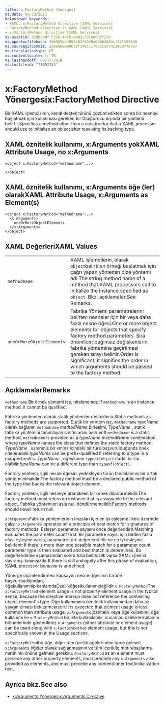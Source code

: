 ```yaml
---
title: x:FactoryMethod Yönergesi
ms.date: 03/30/2017
helpviewer_keywords:
- XAML. x:FactoryMethod directive [XAML Services]
- FactoryMethod directive in XAML [XAML Services]
- x:FactoryMethod directive [XAML Services]
ms.assetid: 829bcbdf-5318-4afb-9a03-c310e0d2f23d
ms.openlocfilehash: 586965dd4094e81fd830a09b64604cf33f195630
ms.sourcegitcommit: 289e06e904b72f34ac717dbcc5074239b977e707
ms.translationtype: MT
ms.contentlocale: tr-TR
ms.lasthandoff: 09/17/2019
ms.locfileid: "71053783"
---
```

# <a name="xfactorymethod-directive"></a><span data-ttu-id="47156-102">x:FactoryMethod Yönergesi</span><span class="sxs-lookup"><span data-stu-id="47156-102">x:FactoryMethod Directive</span></span>
<span data-ttu-id="47156-103">Bir XAML işlemcisinin, kendi destek türünü çözümledikten sonra bir nesneyi başlatmak için kullanması gereken bir Oluşturucu dışında bir yöntemi belirtir.</span><span class="sxs-lookup"><span data-stu-id="47156-103">Specifies a method other than a constructor that a XAML processor should use to initialize an object after resolving its backing type.</span></span>  
  
## <a name="xaml-attribute-usage-no-xarguments"></a><span data-ttu-id="47156-104">XAML öznitelik kullanımı, x:Arguments yok</span><span class="sxs-lookup"><span data-stu-id="47156-104">XAML Attribute Usage, no x:Arguments</span></span>  
  
```xaml  
<object x:FactoryMethod="methodname"...>  
  ...  
</object>  
```  
  
## <a name="xaml-attribute-usage-xarguments-as-elements"></a><span data-ttu-id="47156-105">XAML öznitelik kullanımı, x:Arguments öğe (ler) olarak</span><span class="sxs-lookup"><span data-stu-id="47156-105">XAML Attribute Usage, x:Arguments as Element(s)</span></span>  
  
```xaml  
<object x:FactoryMethod="methodname"...>  
  <x:Arguments>  
    oneOrMoreObjectElements  
  </x:Arguments>  
</object>  
```  
  
## <a name="xaml-values"></a><span data-ttu-id="47156-106">XAML Değerleri</span><span class="sxs-lookup"><span data-stu-id="47156-106">XAML Values</span></span>  
  
|||  
|-|-|  
|`methodname`|<span data-ttu-id="47156-107">XAML işlemcilerin, olarak `object`belirtilen örneği başlatmak için çağrı yapan yöntemin dize yöntemi adı.</span><span class="sxs-lookup"><span data-stu-id="47156-107">The string method name of a method that XAML processors call to initialize the instance specified as `object`.</span></span> <span data-ttu-id="47156-108">Bkz. açıklamalar.</span><span class="sxs-lookup"><span data-stu-id="47156-108">See Remarks.</span></span>|  
|`oneOrMoreObjectElements`|<span data-ttu-id="47156-109">Fabrika Yöntemi parametrelerini belirten nesneler için bir veya daha fazla nesne öğesi.</span><span class="sxs-lookup"><span data-stu-id="47156-109">One or more object elements for objects that specify factory method parameters.</span></span> <span data-ttu-id="47156-110">Sıra önemlidir; bağımsız değişkenlerin fabrika yöntemine geçirilmesi gereken sırayı belirtir.</span><span class="sxs-lookup"><span data-stu-id="47156-110">Order is significant; it signifies the order in which arguments should be passed to the factory method.</span></span>|  
  
## <a name="remarks"></a><span data-ttu-id="47156-111">Açıklamalar</span><span class="sxs-lookup"><span data-stu-id="47156-111">Remarks</span></span>  
 <span data-ttu-id="47156-112">`methodname` Bir örnek yöntemi ise, nitelenemez.</span><span class="sxs-lookup"><span data-stu-id="47156-112">If `methodname` is an instance method, it cannot be qualified.</span></span>  
  
 <span data-ttu-id="47156-113">Fabrika yöntemleri olarak statik yöntemler desteklenir.</span><span class="sxs-lookup"><span data-stu-id="47156-113">Static methods as factory methods are supported.</span></span> <span data-ttu-id="47156-114">Statik bir yöntem ise, `methodname` typeName olarak sağlanır. `methodname`  *methodName* birleşimi, *TypeName* , statik fabrika yöntemini tanımlayan sınıfın adını belirler.</span><span class="sxs-lookup"><span data-stu-id="47156-114">If `methodname` is a static method, `methodname` is provided as a *typeName*.*methodName* combination, where *typeName* names the class that defines the static factory method.</span></span> <span data-ttu-id="47156-115">*TypeName* , eşlenmiş bir xmlns içindeki bir türe başvurulduğunda önek nitelenebilir.</span><span class="sxs-lookup"><span data-stu-id="47156-115">*typeName* can be prefix-qualified if referring to a type in a mapped xmlns.</span></span> <span data-ttu-id="47156-116">*TypeName* , öğesinden `typeof(object)`farklı bir tür olabilir.</span><span class="sxs-lookup"><span data-stu-id="47156-116">*typeName* can be a different type than `typeof(object)`.</span></span>  
  
 <span data-ttu-id="47156-117">Factory yöntemi, ilgili nesne öğesini yedekleyen türün tanımlanmış bir ortak yöntemi olmalıdır.</span><span class="sxs-lookup"><span data-stu-id="47156-117">The factory method must be a declared public method of the type that backs the relevant object element.</span></span>  
  
 <span data-ttu-id="47156-118">Factory yöntemi, ilgili nesneye atanabilen bir örnek döndürmelidir.</span><span class="sxs-lookup"><span data-stu-id="47156-118">The factory method must return an instance that is assignable to the relevant object.</span></span> <span data-ttu-id="47156-119">Fabrika yöntemleri asla null döndürmemelidir.</span><span class="sxs-lookup"><span data-stu-id="47156-119">Factory methods should never return null.</span></span>  
  
 <span data-ttu-id="47156-120">`x:Arguments`Fabrika yöntemlerinin imzaları için en iyi eşleşme ilkesi üzerinde çalışır.</span><span class="sxs-lookup"><span data-stu-id="47156-120">`x:Arguments` operates on a principle of best match for signatures of factory methods.</span></span> <span data-ttu-id="47156-121">Eşleşen parametre sayısını önce değerlendirir.</span><span class="sxs-lookup"><span data-stu-id="47156-121">Matching evaluates the parameter count first.</span></span> <span data-ttu-id="47156-122">Bir parametre sayısı için birden fazla olası eşleşme varsa, parametre türü değerlendirilir ve en iyi eşleşme belirlenir.</span><span class="sxs-lookup"><span data-stu-id="47156-122">If there is more than one possible match for a parameter count, parameter type is then evaluated and best match is determined.</span></span> <span data-ttu-id="47156-123">Bu değerlendirme aşamasından sonra hala belirsizlik varsa XAML işlemci davranışı tanımsızdır.</span><span class="sxs-lookup"><span data-stu-id="47156-123">If there is still ambiguity after this phase of evaluation, XAML processor behavior is undefined.</span></span>  
  
 <span data-ttu-id="47156-124">Yönerge biçimlendirmesi kapsayan nesne öğesinin türüne başvurmadığından, öğekullanımıtipikanlamdaÖzelliköğesikullanımıdeğildir.`x:FactoryMethod`</span><span class="sxs-lookup"><span data-stu-id="47156-124">The `x:FactoryMethod` element usage is not property element usage in the typical sense, because the directive markup does not reference the containing object element's type.</span></span> <span data-ttu-id="47156-125">Öğe kullanımının öznitelik kullanımından daha az yaygın olması beklenmektedir.</span><span class="sxs-lookup"><span data-stu-id="47156-125">It is expected that element usage is less common than attribute usage.</span></span> <span data-ttu-id="47156-126">`x:Arguments`(öznitelik veya öğe kullanımı) öğe kullanımı ile `x:FactoryMethod` birlikte kullanılabilir, ancak bu özellikle kullanım bölümlerinde gösterilmez.</span><span class="sxs-lookup"><span data-stu-id="47156-126">`x:Arguments` (either attribute or element usage) can be used along with `x:FactoryMethod` element usage, but this is not specifically shown in the Usage sections.</span></span>  
  
 <span data-ttu-id="47156-127">`x:FactoryMethod`bir öğe, diğer tüm özellik öğelerinden önce gelmeli, `x:Arguments` öğeler olarak sağlanmasının ve tüm içerik/iç metin/başlatma metininin önüne gelmesi gerekir.</span><span class="sxs-lookup"><span data-stu-id="47156-127">`x:FactoryMethod` as an element must precede any other property elements, must precede any `x:Arguments` also provided as elements, and must precede any content/inner text/initialization text.</span></span>  
  
## <a name="see-also"></a><span data-ttu-id="47156-128">Ayrıca bkz.</span><span class="sxs-lookup"><span data-stu-id="47156-128">See also</span></span>

- [<span data-ttu-id="47156-129">x:Arguments Yönergesi</span><span class="sxs-lookup"><span data-stu-id="47156-129">x:Arguments Directive</span></span>](x-arguments-directive.md)
